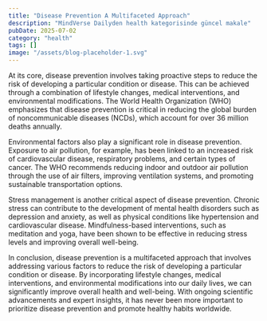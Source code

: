 ```yaml
---
title: "Disease Prevention A Multifaceted Approach"
description: "MindVerse Dailyden health kategorisinde güncel makale"
pubDate: 2025-07-02
category: "health"
tags: []
image: "/assets/blog-placeholder-1.svg"
---
```


At its core, disease prevention involves taking proactive steps to reduce the risk of developing a particular condition or disease. This can be achieved through a combination of lifestyle changes, medical interventions, and environmental modifications. The World Health Organization (WHO) emphasizes that disease prevention is critical in reducing the global burden of noncommunicable diseases (NCDs), which account for over 36 million deaths annually.

Environmental factors also play a significant role in disease prevention. Exposure to air pollution, for example, has been linked to an increased risk of cardiovascular disease, respiratory problems, and certain types of cancer. The WHO recommends reducing indoor and outdoor air pollution through the use of air filters, improving ventilation systems, and promoting sustainable transportation options.

Stress management is another critical aspect of disease prevention. Chronic stress can contribute to the development of mental health disorders such as depression and anxiety, as well as physical conditions like hypertension and cardiovascular disease. Mindfulness-based interventions, such as meditation and yoga, have been shown to be effective in reducing stress levels and improving overall well-being.

In conclusion, disease prevention is a multifaceted approach that involves addressing various factors to reduce the risk of developing a particular condition or disease. By incorporating lifestyle changes, medical interventions, and environmental modifications into our daily lives, we can significantly improve overall health and well-being. With ongoing scientific advancements and expert insights, it has never been more important to prioritize disease prevention and promote healthy habits worldwide.